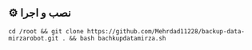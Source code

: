 ## ⚙️ نصب و اجرا

```
cd /root && git clone https://github.com/Mehrdad11228/backup-data-mirzarobot.git . && bash bachkupdatamirza.sh
